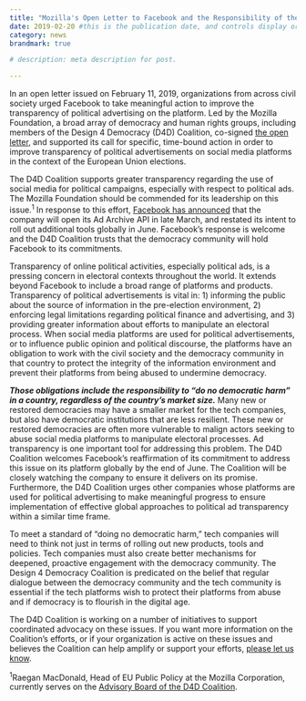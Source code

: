```yaml
---
title: "Mozilla's Open Letter to Facebook and the Responsibility of the Tech Community to \"Do No Democratic Harm\""
date: 2019-02-20 #this is the publication date, and controls display order.
category: news
brandmark: true

# description: meta description for post.

---
```


In an open letter issued on February 11, 2019, organizations from across civil society urged Facebook to take meaningful action to improve the transparency of political advertising on the platform. Led by the Mozilla Foundation, a broad array of democracy and human rights groups, including members of the Design 4 Democracy (D4D) Coalition, co-signed [the open letter][link2], and supported its call for specific, time-bound action in order to improve transparency of political advertisements on social media platforms in the context of the European Union elections. 

The D4D Coalition supports greater transparency regarding the use of social media for political campaigns, especially with respect to political ads. The Mozilla Foundation should be commended for its leadership on this issue.<sup>1</sup> In response to this effort, [Facebook has announced][link3] that the company will open its Ad Archive API in late March, and restated its intent to roll out additional tools globally in June. Facebook’s response is welcome and the D4D Coalition trusts that the democracy community will hold Facebook to its commitments.  

Transparency of online political activities, especially political ads, is a pressing concern in electoral contexts throughout the world. It extends beyond Facebook to include a broad range of platforms and products. Transparency of political advertisements is vital in: 1) informing the public about the source of information in the pre-election environment, 2) enforcing legal limitations regarding political finance and advertising, and 3) providing greater information about efforts to manipulate an electoral process. When social media platforms are used for political advertisements, or to influence public opinion and political discourse, the platforms have an obligation to work with the civil society and the democracy community in that country to protect the integrity of the information environment and prevent their platforms from being abused to undermine democracy. 

<span style="font-style:italic;font-weight:bold;">Those obligations include the responsibility to “do no democratic harm” in a country, regardless of the country’s market size.</span> Many new or restored democracies may have a smaller market for the tech companies, but also have democratic institutions that are less resilient. These new or restored democracies are often more vulnerable to malign actors seeking to abuse social media platforms to manipulate electoral processes. Ad transparency is one important tool for addressing this problem. The D4D Coalition welcomes Facebook’s reaffirmation of its commitment to address this issue on its platform globally by the end of June. The Coalition will be closely watching the company to ensure it delivers on its promise. Furthermore, the D4D Coalition urges other companies whose platforms are used for political advertising to make meaningful progress to ensure implementation of effective global approaches to political ad transparency within a similar time frame.

To meet a standard of “doing no democratic harm,” tech companies will need to think not just in terms of rolling out new products, tools and policies. Tech companies must also create better mechanisms for deepened, proactive engagement with the democracy community. The Design 4 Democracy Coalition is predicated on the belief that regular dialogue between the democracy community and the tech community is essential if the tech platforms wish to protect their platforms from abuse and if democracy is to flourish in the digital age.     

The D4D Coalition is working on a number of initiatives to support coordinated advocacy on these issues. If you want more information on the Coalition’s efforts, or if your organization is active on these issues and believes the Coalition can help amplify or support your efforts, [please let us know][link4].

<sup>1</sup>Raegan MacDonald, Head of EU Public Policy at the Mozilla Corporation, currently serves on the [Advisory Board of the D4D Coalition][link1].

[link1]: https://d4dcoalition.org/advisory-board/
[link2]: https://foundation.mozilla.org/en/campaigns/eu-misinformation/
[link3]: https://twitter.com/robleathern/status/1095020163127115776
[link4]: https://d4dcoalition.org/join-us/



